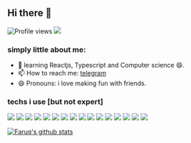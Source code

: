 ## Hi there 👋


![Profile views](https://gpvc.arturio.dev/faruqismael)  <img src="https://img.shields.io/github/followers/faruqismael?label=Follow" style=" float:left, margin-right:10px" />
### simply little about me:


- 🌱  learning Reactjs, Typescript and Computer science 😄.
- 📫 How to reach me: [telegram](https://t.me/faruqismael)
- 😄 Pronouns: i love making fun with friends.


  
<h3>techs i use [but not expert]</h3>

<img src = "https://img.shields.io/badge/-HTML5-E34F26?style=flat&logo=html5&logoColor=white"> <img src = "https://img.shields.io/badge/-CSS3-1572B6?style=flat&logo=css3&logoColor=white">
<img src="https://img.shields.io/badge/-Bootstrap-563D7C?style=flat&logo=bootstrap&logoColor=white">
<img src="https://img.shields.io/badge/-Tailwindcss-3C873A?style=flat&logo=tailwindcss&logoColor=white">
<img src="https://img.shields.io/badge/-Python-eed718?style=flat&logo=python&logoColor=ffffff">
<img src="https://img.shields.io/badge/-JavaScript-eed718?style=flat&logo=javascript&logoColor=ffffff">
<img src="https://img.shields.io/badge/-Typescript-eed718?style=flat&logo=typescript&logoColor=ffffff">
<img src="https://img.shields.io/badge/-Django-eed718?style=flat&logo=django&logoColor=ffffff">
<img src="https://img.shields.io/badge/-ReactJS-eed718?style=flat&logo=react.js&logoColor=ffffff">
<img src="https://img.shields.io/badge/-SQL-F29111?style=flat&logo=mysql&logoColor=FFFFFF">
<img src="https://img.shields.io/badge/-Firebase-FFA611?style=flat&logo=firebase&logoColor=FFFFFF">
<img src="http://img.shields.io/badge/-Git-F1502F?style=flat&logo=git&logoColor=FFFFFF">
<img src="http://img.shields.io/badge/-Github-000000?style=flat&logo=github&logoColor=FFFFFF">
<img src="http://img.shields.io/badge/-VS%20Code-007ACC?style=flat&logo=visual%20studio%20code&logoColor=white">
<img src="http://img.shields.io/badge/-Netlify-430098?style=flat&logo=netlify&logoColor=white">
<img src="http://img.shields.io/badge/vuejs%20-%2335495e.svg?&style=for-the-badge&logo=vue.js&logoColor=%234FC08D"/>



[![Faruq's github stats](https://github-readme-stats.vercel.app/api?username=faruqismael&count_private=true&theme=tokyonight&show_icons=true)](https://github.com/abdu4188/github-readme-stats)
